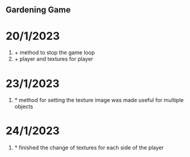 ## Gardening Game
# 20/1/2023
<ol>
    <li> + method to stop the game loop</li>
    <li> + player and textures for player</li>
</ol>

# 23/1/2023
<ol>
    <li> * method for setting the texture image was made useful for multiple objects</li>
</ol>

# 24/1/2023
<ol>
    <li> * finished the change of textures for each side of the player</li>
</ol>
